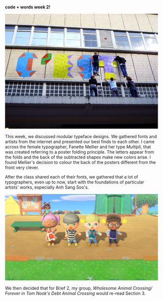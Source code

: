 **code + words week 2!**

![](multipli.jpg)

This week, we discussed modular typeface designs. We gathered fonts and artists from the internet and presented our best finds to each other. I came across the female typographer, Fanette Mellier and her type *Multipli*, that was created referring to a poster folding principle. The letters appear from the folds and the back of the subtracted shapes make new colors arise. I found Mellier's decision to colour the back of the posters different from the front very clever.

After the class shared each of their fonts, we gathered that a lot of typographers, even up to now, start with the foundations of particular artists' works, especially Anh Sang Soo's. 


![](acnh.jpg)

We then decided that for Brief 2, my group, *Wholesome Animal Crossing/ Forever in Tom Nook's Debt Animal Crossing* would re-read Section 3.
